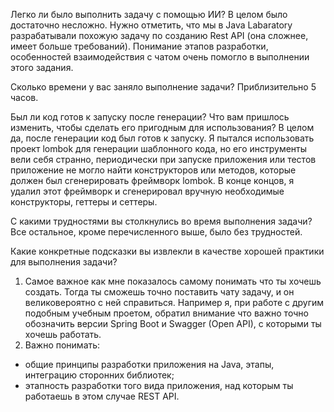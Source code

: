 Легко ли было выполнить задачу с помощью ИИ? 
В целом было достаточно несложно. Нужно отметить, что мы в Java Labaratory разрабатывали похожую задачу по созданию Rest API (она сложнее, имеет больше требований). Понимание этапов разработки, особенностей взаимодействия с чатом очень помогло в выполнении этого задания. 

Сколько времени у вас заняло выполнение задачи?
Приблизительно 5 часов.

Был ли код готов к запуску после генерации? Что вам пришлось изменить, чтобы сделать его пригодным для использования? 
В целом да, после генерации код был готов к запуску. Я пытался использовать проект lombok для генерации шаблонного кода, но его инструменты вели себя странно, периодически при запуске приложения или тестов приложение не могло найти конструкторов или методов, которые должен был сгенерировать фреймворк lombok. В конце концов, я удалил этот фреймворк и сгенерировал вручную необходимые конструкторы, геттеры и сеттеры.

С какими трудностями вы столкнулись во время выполнения задачи?
Все остальное, кроме перечисленного выше, было без трудностей. 

Какие конкретные подсказки вы извлекли в качестве хорошей практики для выполнения задачи?
1. Самое важное как мне показалось самому понимать что ты хочешь создать. Тогда ты сможешь точно поставить чату задачу, и он великовероятно с ней справиться. Например я, при работе с другим подобным учебным проетом, обратил внимание что важно точно обозначить версии Spring Boot и Swagger (Open API), с которыми ты хочешь работать.
2. Важно понимать:
-  общие принципы разработки приложения на Java, этапы, интеграцию сторонних библиотек;
- этапность разработки того вида приложения, над которым ты работаешь в этом случае REST API.

